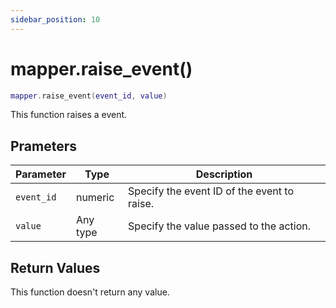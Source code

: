 ```yaml
---
sidebar_position: 10
---
```


# mapper.raise_event()
```lua
mapper.raise_event(event_id, value)
```
This function raises a event.


## Prameters
|Parameter|Type|Description|
|-|-|-|
|`event_id`|numeric|Specify the event ID of the event to raise.|
|`value`|Any type|Specify the value passed to the action.|


## Return Values
This function doesn't return any value.
